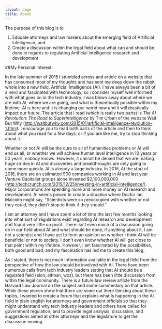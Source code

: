 ```yaml
---
layout: page
title: About
---
```


<p class="message">

  The purpose of this blog is to
	
  1. Educate attorneys and law makers about the emerging field of Artificial Intelligence, and 
  2. Create a discussion within the legal field about what can and should be done in regards to regulating Artificial Intelligence research and development

</p>
	
##My Personal Interest:

In the late summer of 2015 I stumbled across and article on a website that has consumed most of my thoughts and has sent me deep down the rabbit whole into a new field. Artificial Intelligence (AI).  I have always been a bit of a nerd and fascinated with technology, so I consider myself well informed with what goes on in the tech industry. I was blown away about where we are with AI, where we are going, and what is theoretically possible within my lifetime. AI is here and it is changing our world now and it will drastically impact our future. The article that I read (which is really two parts) is <i>The AI Revolution: The Road to Superintelligence</i> by Tim Urban of the website Wait But Why (<a>http://waitbutwhy.com/2015/01/artificial-intelligence-revolution-1.html</a>). I encourage you to read both parts of the article and then to think about what you read for a few days, or if you are like me, try to stop thinking about it. 

Whether or not  AI will be the cure to all of humanities problems or AI will end us all, or whether we will achieve human level intelligence in 10 years or 50 years, nobody knows. However, it cannot be denied that we are making huge strides in AI and discoveries and breakthroughs are only going to come more quickly. AI is already a large industry. In 2016, At the start of 2016, there are an estimated 900 companies working in AI and last year Venture Capitalist groups alone invested $2,100,000,000 (<a>http://techcrunch.com/2015/12/25/investing-in-artificial-intelligence/</a>).  Major corporations are spending more and more money on AI research and development. AI seems poised to create a situation where Doctor Ian Malcolm might say, "Scientists were so preoccupied with whether or not they could, they didn't stop to think if they should." 

I am an attorney and I have spent a lot of time the last few months looking into what sort of regulations exist regarding AI research and development and found very little on point. There isn't even much of a discussion going on in our field about AI and what should be done, if anything about it. I am not a scientist and I have yet to form an opinion on whether I think AI will be beneficial or not to society. I don't even know whether AI will get close to that point within my lifetime. However, I am fascinated by the possibilities, both good and bad, and my fascination has led me to create this blog.

As I stated, there is not much information available in the legal field from the perspective of how the law should be involved with AI. There have been numerous calls from tech industry leaders stating that AI should be a regulated field (elon, altman, woz),  but there has been little discussion from within the legal community. There is a future law review article from the Harvard Law Journal on the subject and some commentary on that article. While these pieces show that there are some out there thinking about these topics, I wanted to create a forum that explains what is happening in the AI field in plain english for attorneys and government officials so that they might understand why tech industry leaders and others have called for government regulation, and  to provide legal analysis, discussion, and suggestions aimed at other attorneys and the legislature to get the discussion moving.
